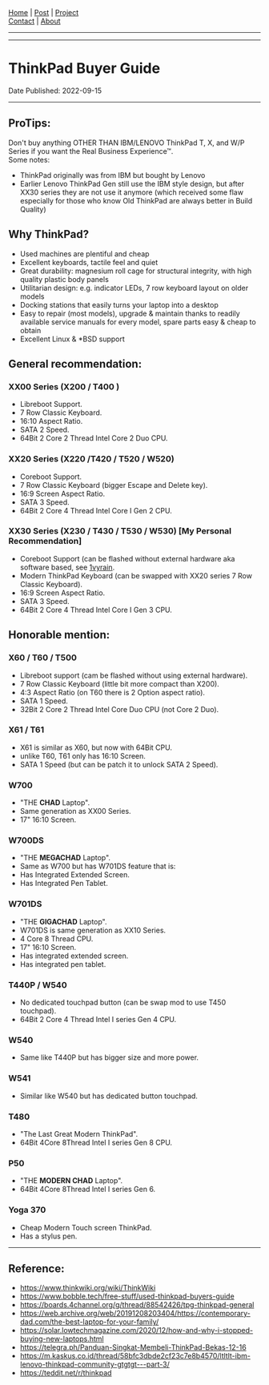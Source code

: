 <nav>
<a href="./index.html">Home</a>
|
<a href="./post.html">Post</a>
|
<a href="./project.html">Project</a>
<nav class="div-right">
<a href="./contact.html">Contact</a>
|
<a href="./about.html">About</a>
</nav>
</nav>
</header>
<hr><hr>
<main>
<!-- Your Content Start After This Line -->


# ThinkPad Buyer Guide

Date Published: 2022-09-15

---

## ProTips:

Don't buy anything OTHER THAN IBM/LENOVO ThinkPad T, X, and W/P Series if you want the Real Business Experience™.  
Some notes:
* ThinkPad originally was from IBM but bought by Lenovo
* Earlier Lenovo ThinkPad Gen still use the IBM style design, but after XX30 series they are not use it anymore (which received some flaw especially for those who know Old ThinkPad are always better in Build Quality)

## Why ThinkPad?

* Used machines are plentiful and cheap
* Excellent keyboards, tactile feel and quiet
* Great durability: magnesium roll cage for structural integrity, with high quality plastic body panels
* Utilitarian design: e.g. indicator LEDs, 7 row keyboard layout on older models
* Docking stations that easily turns your laptop into a desktop
* Easy to repair (most models), upgrade & maintain thanks to readily available service manuals for every model, spare parts easy & cheap to obtain
* Excellent Linux & *BSD support

## General recommendation:

### XX00 Series (X200 / T400 )  

* Libreboot Support.  
* 7 Row Classic Keyboard.  
* 16:10 Aspect Ratio.  
* SATA 2 Speed.  
* 64Bit 2 Core 2 Thread Intel Core 2 Duo CPU.  

### XX20 Series (X220 /T420 / T520 /  W520)

* Coreboot Support.  
* 7 Row Classic Keyboard (bigger Escape and Delete key).    
* 16:9 Screen Aspect Ratio.
* SATA 3 Speed.     
* 64Bit 2 Core 4 Thread Intel Core I Gen 2 CPU.  

### XX30 Series (X230 / T430 / T530 / W530) [My Personal Recommendation]

* Coreboot Support (can be flashed without external hardware aka software based, see [1vyrain](https://1vyra.in/).  
* Modern ThinkPad Keyboard (can be swapped with XX20 series 7 Row Classic Keyboard).  
* 16:9 Screen Aspect Ratio.
* SATA 3 Speed.    
* 64Bit 2 Core 4 Thread Intel Core I Gen 3 CPU.  

## Honorable mention:

### X60 / T60 / T500

* Libreboot support (cam be flashed without using external hardware).  
* 7 Row Classic Keyboard (little bit more compact than X200).  
* 4:3 Aspect Ratio (on T60 there is 2 Option aspect ratio).  
* SATA 1 Speed.    
* 32Bit 2 Core 2 Thread Intel Core Duo CPU (not Core 2 Duo).  

### X61 / T61

* X61 is similar as X60, but now with 64Bit CPU.  
* unlike T60, T61 only has 16:10 Screen. 
* SATA 1 Speed (but can be patch it to unlock SATA 2 Speed).  

### W700

* "THE **CHAD** Laptop".  
* Same generation as XX00 Series.  
* 17" 16:10 Screen.  

### W700DS

* "THE **MEGACHAD** Laptop".  
* Same as W700 but has W701DS feature that is:  
* Has Integrated Extended Screen.  
* Has Integrated Pen Tablet.  

### W701DS

* "THE **GIGACHAD** Laptop".  
* W701DS is same generation as XX10 Series.  
* 4 Core 8 Thread CPU.  
* 17" 16:10 Screen.  
* Has integrated extended screen.  
* Has integrated pen tablet.  

### T440P / W540

* No dedicated touchpad button (can be swap mod to use T450 touchpad).  
* 64Bit 2 Core 4 Thread Intel I series Gen 4 CPU.  

### W540 

* Same like T440P but has bigger size and more power.  

### W541

* Similar like W540 but has dedicated button touchpad.  

### T480

* "The Last Great Modern ThinkPad".  
* 64Bit 4Core 8Thread Intel I series Gen 8 CPU.  

### P50

* "THE **MODERN CHAD** Laptop".  
* 64Bit 4Core 8Thread Intel I series Gen 6.  

### Yoga 370

* Cheap Modern Touch screen ThinkPad.  
* Has a stylus pen.  

---

## Reference:

* <https://www.thinkwiki.org/wiki/ThinkWiki>  
* <https://www.bobble.tech/free-stuff/used-thinkpad-buyers-guide>
* <https://boards.4channel.org/g/thread/88542426/tpg-thinkpad-general>
* <https://web.archive.org/web/20191208203404/https://contemporary-dad.com/the-best-laptop-for-your-family/>
* <https://solar.lowtechmagazine.com/2020/12/how-and-why-i-stopped-buying-new-laptops.html>
* <https://telegra.ph/Panduan-Singkat-Membeli-ThinkPad-Bekas-12-16>
* <https://m.kaskus.co.id/thread/58bfc3dbde2cf23c7e8b4570/ltltlt-ibm-lenovo-thinkpad-community-gtgtgt---part-3/>
* <https://teddit.net/r/thinkpad>
